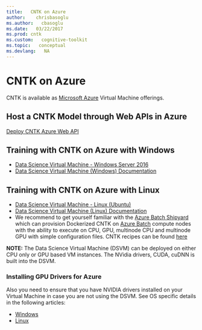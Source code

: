 ```yaml
---
title:   CNTK on Azure
author:    chrisbasoglu
ms.author:   cbasoglu
ms.date:   03/22/2017
ms.prod: cntk
ms.custom:   cognitive-toolkit
ms.topic:   conceptual
ms.devlang:   NA
---
```


# CNTK on Azure

CNTK is available as [Microsoft Azure](https://azure.microsoft.com/) Virtual Machine offerings.

## Host a CNTK Model through Web APIs in Azure
[Deploy CNTK Azure Web API](./Evaluate-a-model-in-an-Azure-WebApi.md)

## Training with CNTK on Azure with Windows 

* [Data Science Virtual Machine - Windows Server 2016](https://techcommunity.microsoft.com/t5/educator-developer-blog/windows-server-2016-data-science-virtual-machine/ba-p/378747)
* [Data Science Virtual Machine (Windows) Documentation](/azure/machine-learning/data-science-virtual-machine/provision-vm)


## Training with CNTK on Azure with Linux

* [Data Science Virtual Machine - Linux (Ubuntu)](https://azuremarketplace.microsoft.com/marketplace/apps/microsoft-dsvm.ubuntu-2004?tab=Overview)
* [Data Science Virtual Machine (Linux) Documentation](https://aka.ms/dsvm/ubuntu/docs)
* We recommend to get yourself familiar with the [Azure Batch Shipyard](https://github.com/Azure/batch-shipyard) which can provision Dockerized CNTK on [Azure Batch](https://azure.microsoft.com/services/batch/) compute nodes with the ability to execute on CPU, GPU, multinode CPU and multinode GPU with simple configuration files. CNTK recipes can be found [here](https://github.com/Azure/batch-shipyard/tree/master/recipes)

**NOTE:** The Data Science Virtual Machine (DSVM) can be deployed on either CPU only or GPU based VM instances. The NVidia drivers, CUDA, cuDNN is built into the DSVM. 

### Installing GPU Drivers for Azure
Also you need to ensure that you have NVIDIA drivers installed on your Virtual Machine in case you are not using the DSVM. See OS specific details in the following articles:   
* [Windows](/azure/virtual-machines/windows/n-series-driver-setup)
* [Linux](/azure/virtual-machines/linux/n-series-driver-setup)
